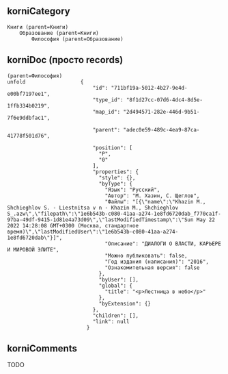 korniCategory 
-------------
	Книги (parent=Книги)
		Образование (parent=Книги)
			Философия (parent=Образование)


korniDoc (просто records)
--------------------------
	(parent=Философия)
	unfold 			        {
	                            "id": "711bf19a-5012-4b27-9e4d-e00bf7197ee1",
	                            "type_id": "8f1d27cc-07d6-4dc4-8d5e-1ffb334b0219",
	                            "map_id": "2d494571-282e-446d-9b51-7f6e9ddbfac1",
	                            
	                            "parent": "adec0e59-489c-4ea9-87ca-41778f501d76",
	                            
	                            "position": [
	                              "P",
	                              "0"
	                            ],
	                            "properties": {
	                              "style": {},
	                              "byType": {
	                                "Язык": "Русский",
	                                "Автор": "М. Хазин, С. Щеглов",
	                                "Файлы": "[{\"name\":\"Khazin M., Shchieghlov S. - Liestnitsa v n - Khazin M., Shchieghlov S_.azw\",\"filepath\":\"1e6b543b-c080-41aa-a274-1e8fd6720dab_f770ca1f-97ba-49df-9415-1d81e4a73d09\",\"lastModifiedTimestamp\":\"Sun May 22 2022 14:28:08 GMT+0300 (Москва, стандартное время)\",\"lastModifiedUser\":\"1e6b543b-c080-41aa-a274-1e8fd6720dab\"}]",
	                                "Описание": "ДИАЛОГИ О ВЛАСТИ, КАРЬЕРЕ И МИРОВОЙ ЭЛИТЕ",
	                                "Можно публиковать": false,
	                                "Год издания (написания)": "2016",
	                                "Ознакомительная версия": false
	                              },
	                              "byUser": [],
	                              "global": {
	                                "title": "<p>Лестница в небо</p>"
	                              },
	                              "byExtension": {}
	                            },
	                            "children": [],
	                            "link": null
	                          }


korniComments	
--------------
TODO

